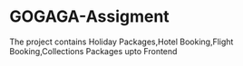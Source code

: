# GOGAGA-Assigment
The project contains Holiday Packages,Hotel Booking,Flight Booking,Collections Packages upto Frontend
